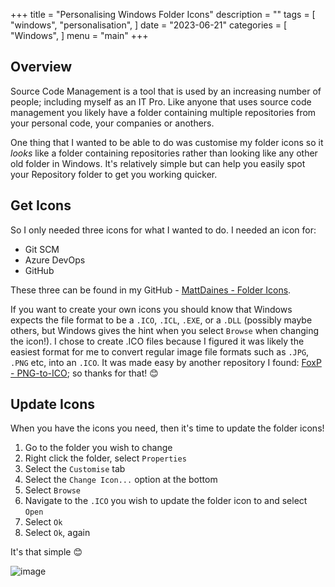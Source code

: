 +++
title = "Personalising Windows Folder Icons"
description = ""
tags = [
    "windows",
    "personalisation",
]
date = "2023-06-21"
categories = [
    "Windows",
]
menu = "main"
+++

## Overview

Source Code Management is a tool that is used by an increasing number of people; including myself as an IT Pro. Like anyone that uses source code management you likely have a folder containing multiple repositories from your personal code, your companies or anothers.

One thing that I wanted to be able to do was customise my folder icons so it _looks_ like a folder containing repositories rather than looking like any other old folder in Windows. It's relatively simple but can help you easily spot your Repository folder to get you working quicker.

## Get Icons

So I only needed three icons for what I wanted to do. I needed an icon for:

- Git SCM
- Azure DevOps
- GitHub

These three can be found in my GitHub - [MattDaines - Folder Icons](https://github.com/MattDaines/Folder-Icons).

If you want to create your own icons you should know that Windows expects the file format to be a `.ICO`, `.ICL`, `.EXE`, or a `.DLL` (possibly maybe others, but Windows gives the hint when you select `Browse` when changing the icon!). I chose to create .ICO files because I figured it was likely the easiest format for me to convert regular image file formats such as `.JPG`, `.PNG` etc, into an `.ICO`. It was made easy by another repository I found: [FoxP - PNG-to-ICO](https://github.com/FoxP/PNG-to-ICO); so thanks for that! 😊

## Update Icons

When you have the icons you need, then it's time to update the folder icons!

1) Go to the folder you wish to change
2) Right click the folder, select `Properties`
3) Select the `Customise` tab
4) Select the `Change Icon...` option at the bottom
5) Select `Browse`
6) Navigate to the `.ICO` you wish to update the folder icon to and select `Open`
7) Select `Ok`
8) Select `Ok`, again

It's that simple 😊

![image](imgs/file-explorer-after.png)
